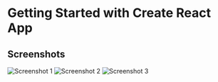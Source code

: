 # Getting Started with Create React App

## Screenshots

![Screenshot 1](https://raw.githubusercontent.com/prakashpoojary/API_Intergration/main/images/login.png)
![Screenshot 2](https://raw.githubusercontent.com/prakashpoojary/API_Intergration/main/images/Customerslist.png)
![Screenshot 3](https://raw.githubusercontent.com/prakashpoojary/API_Intergration/main/images/addcustomers.png)
 
